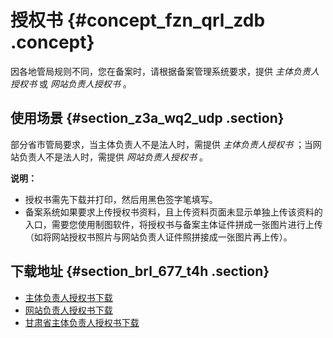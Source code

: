 # 授权书 {#concept_fzn_qrl_zdb .concept}

因各地管局规则不同，您在备案时，请根据备案管理系统要求，提供 *主体负责人授权书* 或 *网站负责人授权书* 。

## 使用场景 {#section_z3a_wq2_udp .section}

部分省市管局要求，当主体负责人不是法人时，需提供 *主体负责人授权书* ；当网站负责人不是法人时，需提供 *网站负责人授权书* 。

**说明：** 

-   授权书需先下载并打印，然后用黑色签字笔填写。
-   备案系统如果要求上传授权书资料，且上传资料页面未显示单独上传该资料的入口，需要您使用制图软件，将授权书与备案主体证件拼成一张图片进行上传（如将网站授权书照片与网站负责人证件照拼接成一张图片再上传）。

## 下载地址 {#section_brl_677_t4h .section}

-   [主体负责人授权书下载](http://docs-aliyun.cn-hangzhou.oss.aliyun-inc.com/assets/attach/36910/intl_en/1548301128861/主体负责人授权书.doc)
-   [网站负责人授权书下载](http://docs-aliyun.cn-hangzhou.oss.aliyun-inc.com/assets/attach/64982/cn_zh/1550544428789/%E7%BD%91%E7%AB%99%E8%B4%9F%E8%B4%A3%E4%BA%BA%E6%8E%88%E6%9D%83%E4%B9%A6%20.docx)
-   [甘肃省主体负责人授权书下载](http://docs-aliyun.cn-hangzhou.oss.aliyun-inc.com/assets/attach/36910/intl_en/1548301291535/甘肃省主体负责人授权书.docx)

